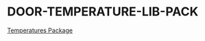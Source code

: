 # DOOR-TEMPERATURE-LIB-PACK

[Temperatures Package](https://www.nuget.org/packages/TemperaturesDLL/)
